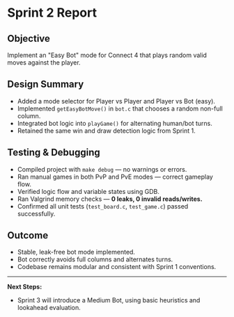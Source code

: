 # Sprint 2 Report

## Objective
Implement an "Easy Bot" mode for Connect 4 that plays random valid moves against the player.

## Design Summary
- Added a mode selector for Player vs Player and Player vs Bot (easy).
- Implemented `getEasyBotMove()` in `bot.c` that chooses a random non-full column.
- Integrated bot logic into `playGame()` for alternating human/bot turns.
- Retained the same win and draw detection logic from Sprint 1.

## Testing & Debugging
- Compiled project with `make debug` — no warnings or errors.
- Ran manual games in both PvP and PvE modes — correct gameplay flow.
- Verified logic flow and variable states using GDB.
- Ran Valgrind memory checks — **0 leaks, 0 invalid reads/writes.**
- Confirmed all unit tests (`test_board.c`, `test_game.c`) passed successfully.

## Outcome
- Stable, leak-free bot mode implemented.
- Bot correctly avoids full columns and alternates turns.
- Codebase remains modular and consistent with Sprint 1 conventions.

---
**Next Steps:**  
- Sprint 3 will introduce a Medium Bot, using basic heuristics and lookahead evaluation.